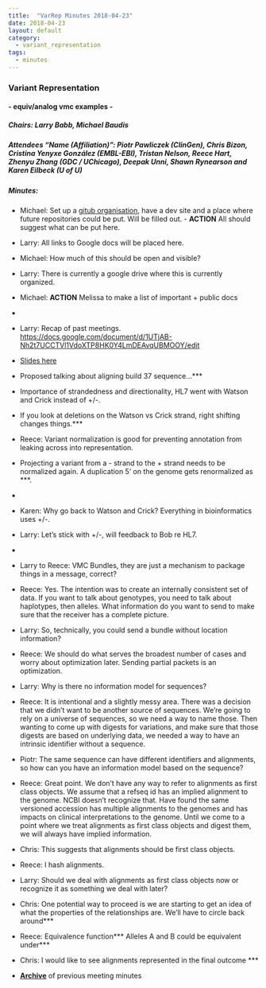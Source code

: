 ```yaml
---
title:  "VarRep Minutes 2018-04-23"
date: 2018-04-23
layout: default
category:
  - variant_representation
tags:
  - minutes
---
```


### Variant Representation
#### - equiv/analog vmc examples -
##### Chairs: Larry Babb, Michael Baudis
##### Attendees “Name (Affiliation)”: Piotr Pawliczek (ClinGen), Chris Bizon, Cristina Yenyxe González (EMBL-EBI), Tristan Nelson, Reece Hart, Zhenyu Zhang (GDC / UChicago), Deepak Unni, Shawn Rynearson and Karen Eilbeck (U of U)


##### Minutes:

- Michael: Set up a [gitub organisation](https://github.com/ga4gh-gks), have a dev site and a place where future repositories could be put.  Will be filled out. - **ACTION** All should suggest what can be put here.
- Larry: All links to Google docs will be placed here.
- Michael:  How much of this should be open and visible?
- Larry: There is currently a google drive where this is currently organized.
- Michael: **ACTION** Melissa to make a list of important + public docs
-
- Larry: Recap of past meetings.  https://docs.google.com/document/d/1UTjAB-Nh2t7UCCTVl1VdoXTP8HK0Y4LmDEAvqUBMOOY/edit
- [Slides here](https://drive.google.com/file/d/1Qw-_rC2tLNiKJc6WwjCl0H4T_tq6DCdi/view)

- Proposed talking about aligning build 37 sequence…***
- Importance of strandedness and directionality, HL7 went with Watson and Crick instead of +/-.
- If you look at deletions on the Watson vs Crick strand, right shifting changes things.***
- Reece:  Variant normalization is good for preventing annotation from leaking across into representation.
- Projecting a variant from a - strand to the + strand needs to be normalized again.  A duplication 5’ on the genome gets renormalized as ***.
-
- Karen: Why go back to Watson and Crick?  Everything in bioinformatics uses +/-.
- Larry: Let’s stick with +/-, will feedback to Bob re HL7.
-
- Larry to Reece: VMC Bundles, they are just a mechanism to package things in a message, correct?
- Reece: Yes.  The intention was to create an internally consistent set of data.  If you want to talk about genotypes, you need to talk about haplotypes, then alleles.  What information do you want to send to make sure that the receiver has a complete picture.
- Larry: So, technically, you could send a bundle without location information?
- Reece: We should do what serves the broadest number of cases and worry about optimization later.  Sending partial packets is an optimization.
- Larry:  Why is there no information model for sequences?
- Reece: It is intentional and a slightly messy area.  There was a decision that we didn’t want to be another source of sequences.  We’re going to rely on a universe of sequences, so we need a way to name those.  Then wanting to come up with digests for variations, and make sure that those digests are based on underlying data, we needed a way to have an intrinsic identifier without a sequence.
- Piotr: The same sequence can have different identifiers and alignments, so how can you have an information model based on the sequence?
- Reece: Great point.  We don’t have any way to refer to alignments as first class objects.  We assume that a refseq id has an implied alignment to the genome.  NCBI doesn’t recognize that.  Have found the same versioned accession has multiple alignments to the genomes and has impacts on clinical interpretations to the genome.  Until we come to a point where we treat alignments as first class objects and digest them, we will always have implied information.
- Chris: This suggests that alignments should be first class objects.
- Reece: I hash alignments.
- Larry: Should we deal with alignments as first class objects now or recognize it as something we deal with later?
- Chris: One potential way to proceed is we are starting to get an idea of what the properties of the relationships are.  We’ll have to circle back around***
- Reece: Equivalence function***  Alleles A and B could be equivalent under***
- Chris: I would like to see alignments represented in the final outcome ***


* [**Archive**](/variant_representation_minutes.html) of previous meeting minutes
